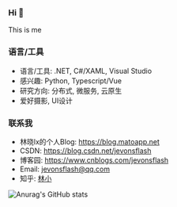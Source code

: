 ### Hi  👋

This is me

### 语言/工具

* 语言/工具: .NET, C#/XAML, Visual Studio
* 感兴趣: Python, Typescript/Vue
* 研究方向: 分布式, 微服务, 云原生
* 爱好摄影, UI设计

### 联系我

* 林晓lx的个人Blog: https://blog.matoapp.net
* CSDN: https://blog.csdn.net/jevonsflash
* 博客园: https://www.cnblogs.com/jevonsflash
* Email: jevonsflash@qq.com
* 知乎: [林小](https://www.zhihu.com/people/lin_xiao)

![Anurag's GitHub stats](https://github-readme-stats-eta-ten-65.vercel.app/api?username=jevonsflash)


